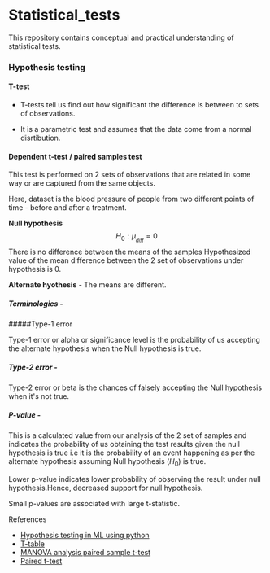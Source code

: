 # Statistical_tests
This repository contains conceptual and practical understanding of statistical tests.


### Hypothesis testing 
#### T-test
* T-tests tell us find out how significant the difference is between to sets of observations.

*  It is a parametric test and assumes that the data come from a normal disrtibution.

#### Dependent t-test / paired samples test
This test is performed on 2 sets of observations that are related in some way or are captured from the same objects.

Here, dataset is the blood pressure of people from two different points of time - before and after a treatment.


**Null hypothesis** $$H_0: \mu__{diff}= 0 $$
There is no difference between the means of the samples
Hypothesized value of the mean difference between the 2 set of observations under hypothesis is 0.

**Alternate hyothesis** - The means are different.


##### Terminologies - 

#####Type-1 error

Type-1 error or alpha or significance level is the probability of us accepting the alternate hypothesis when the Null hypothesis  is true.

##### Type-2 error -

Type-2 error or beta is the chances of falsely accepting the Null hypothesis when it's not true.

##### P-value -

This is a calculated value from our analysis of the 2 set of samples and indicates the probability of us obtaining the test results given the null hypothesis is true i.e it is the probability of an event happening as per the alternate hypothesis assuming Null hypothesis $(H_0)$ is true.

Lower p-value indicates lower probability of observing the result under null hypothesis.Hence, decreased support for null hypothesis.

Small p-values are associated with large t-statistic.

References

* [Hypothesis testing in ML using python](https://towardsdatascience.com/hypothesis-testing-in-machine-learning-using-python-a0dc89e169ce)
* [T-table](http://www.sthda.com/english/wiki/t-distribution-table)
* [MANOVA analysis paired sample t-test](https://www.statisticssolutions.com/manova-analysis-paired-sample-t-test/)
* [Paired t-test](https://ncss-wpengine.netdna-ssl.com/wp-content/themes/ncss/pdf/Procedures/NCSS/Paired_T-Test.pdf)

